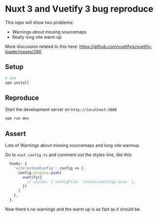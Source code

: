 # Nuxt 3 and Vuetify 3 bug reproduce

This repo will show two problems:
 - Warnings about missing sourcemaps
 - Really long vite warm up

More discussion related to this here: https://github.com/vuetifyjs/vuetify-loader/issues/290

## Setup

```bash
# npm
npm install
```

## Reproduce

Start the development server on `http://localhost:3000`

```bash
npm run dev
```

## Assert

Lots of Warnings about missing sourcemaps and long vite warmup.

Go to `nuxt.config.ts` and comment out the styles-line, like this:

```js
  hooks: {
    'vite:extendConfig': config => {
      config.plugins.push(
        vuetify({
          // styles: { configFile: 'assets/settings.scss' },
        })
      )
    },
  },
```

Now there's no warnings and the warm up is as fast as it should be.
